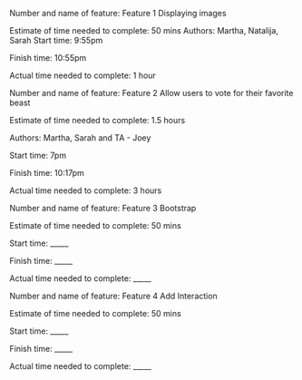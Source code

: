 Number and name of feature: Feature 1 Displaying images

Estimate of time needed to complete: 50 mins
Authors: Martha, Natalija, Sarah
Start time: 9:55pm

Finish time: 10:55pm

Actual time needed to complete: 1 hour



Number and name of feature: Feature 2 Allow users to vote for their favorite beast

Estimate of time needed to complete: 1.5 hours

Authors: Martha, Sarah and TA - Joey 

Start time: 7pm

Finish time: 10:17pm

Actual time needed to complete: 3 hours




Number and name of feature: Feature 3 Bootstrap

Estimate of time needed to complete: 50 mins

Start time: _____

Finish time: _____

Actual time needed to complete: _____




Number and name of feature: Feature 4 Add Interaction

Estimate of time needed to complete: 50 mins

Start time: _____

Finish time: _____

Actual time needed to complete: _____
